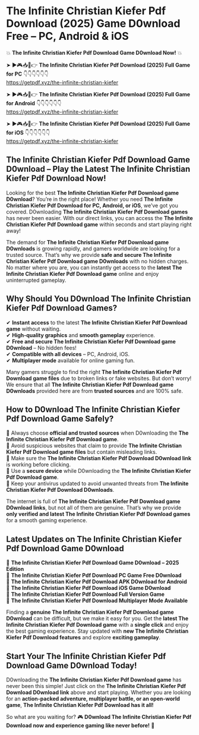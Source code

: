 # The Infinite Christian Kiefer Pdf Download (2025) Game D0wnload Free – PC, Android & iOS

💥 **The Infinite Christian Kiefer Pdf Download Game D0wnload Now!** 💥  

➤ ►🎮📥📱👉 **The Infinite Christian Kiefer Pdf Download (2025) Full Game for PC** 👇👇👇👇👇👇  
https://getpdf.xyz/the-infinite-christian-kiefer  

➤ ►🎮📥📱👉 **The Infinite Christian Kiefer Pdf Download (2025) Full Game for Android** 👇👇👇👇👇👇  
https://getpdf.xyz/the-infinite-christian-kiefer  

➤ ►🎮📥📱👉 **The Infinite Christian Kiefer Pdf Download (2025) Full Game for iOS** 👇👇👇👇👇👇  
https://getpdf.xyz/the-infinite-christian-kiefer  

## The Infinite Christian Kiefer Pdf Download Game D0wnload – Play the Latest The Infinite Christian Kiefer Pdf Download Now!

Looking for the best **The Infinite Christian Kiefer Pdf Download game D0wnload**? You’re in the right place! Whether you need **The Infinite Christian Kiefer Pdf Download for PC, Android, or iOS**, we’ve got you covered. D0wnloading **The Infinite Christian Kiefer Pdf Download games** has never been easier. With our direct links, you can access the **The Infinite Christian Kiefer Pdf Download game** within seconds and start playing right away!  

The demand for **The Infinite Christian Kiefer Pdf Download game D0wnloads** is growing rapidly, and gamers worldwide are looking for a trusted source. That’s why we provide **safe and secure The Infinite Christian Kiefer Pdf Download game D0wnloads** with no hidden charges. No matter where you are, you can instantly get access to the **latest The Infinite Christian Kiefer Pdf Download game** online and enjoy uninterrupted gameplay.  

## **Why Should You D0wnload The Infinite Christian Kiefer Pdf Download Games?**  

✔ **Instant access** to the latest **The Infinite Christian Kiefer Pdf Download game** without waiting.  
✔ **High-quality graphics** and **smooth gameplay** experience.  
✔ **Free and secure The Infinite Christian Kiefer Pdf Download game D0wnload** – No hidden fees!  
✔ **Compatible with all devices** – PC, Android, iOS.  
✔ **Multiplayer mode** available for online gaming fun.  

Many gamers struggle to find the right **The Infinite Christian Kiefer Pdf Download game files** due to broken links or fake websites. But don’t worry! We ensure that all **The Infinite Christian Kiefer Pdf Download game D0wnloads** provided here are from **trusted sources** and are 100% safe.  

## **How to D0wnload The Infinite Christian Kiefer Pdf Download Game Safely?**  

📌 Always choose **official and trusted sources** when D0wnloading the **The Infinite Christian Kiefer Pdf Download game**.  
📌 Avoid suspicious websites that claim to provide **The Infinite Christian Kiefer Pdf Download game files** but contain misleading links.  
📌 Make sure the **The Infinite Christian Kiefer Pdf Download D0wnload link** is working before clicking.  
📌 Use a **secure device** while D0wnloading the **The Infinite Christian Kiefer Pdf Download game**.  
📌 Keep your antivirus updated to avoid unwanted threats from **The Infinite Christian Kiefer Pdf Download D0wnloads**.  

The internet is full of **The Infinite Christian Kiefer Pdf Download game D0wnload links**, but not all of them are genuine. That’s why we provide **only verified and latest The Infinite Christian Kiefer Pdf Download games** for a smooth gaming experience.  

## **Latest Updates on The Infinite Christian Kiefer Pdf Download Game D0wnload**  

🔹 **The Infinite Christian Kiefer Pdf Download Game D0wnload – 2025 Edition**  
🔹 **The Infinite Christian Kiefer Pdf Download PC Game Free D0wnload**  
🔹 **The Infinite Christian Kiefer Pdf Download APK D0wnload for Android**  
🔹 **The Infinite Christian Kiefer Pdf Download iOS Game D0wnload**  
🔹 **The Infinite Christian Kiefer Pdf Download Full Version Game**  
🔹 **The Infinite Christian Kiefer Pdf Download Multiplayer Mode Available**  

Finding a **genuine The Infinite Christian Kiefer Pdf Download game D0wnload** can be difficult, but we make it easy for you. Get the **latest The Infinite Christian Kiefer Pdf Download game** with a **single click** and enjoy the best gaming experience. Stay updated with **new The Infinite Christian Kiefer Pdf Download features** and explore **exciting gameplay**.  

## **Start Your The Infinite Christian Kiefer Pdf Download Game D0wnload Today!**  

D0wnloading the **The Infinite Christian Kiefer Pdf Download game** has never been this simple! Just click on the **The Infinite Christian Kiefer Pdf Download D0wnload link** above and start playing. Whether you are looking for an **action-packed adventure, multiplayer battle, or an open-world game**, **The Infinite Christian Kiefer Pdf Download has it all!**  

So what are you waiting for? 🎮 **D0wnload The Infinite Christian Kiefer Pdf Download now and experience gaming like never before!** 🚀  